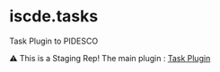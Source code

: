 # iscde.tasks

Task Plugin to PIDESCO


:warning: This is a Staging Rep! The main plugin : [Task Plugin](https://github.com/edmathew/pa2015-tasks)
